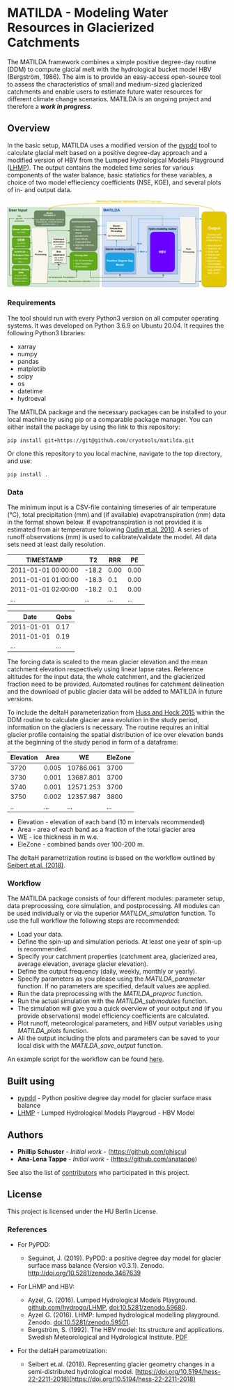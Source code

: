 # MATILDA - Modeling Water Resources in Glacierized Catchments

The MATILDA framework combines a simple positive degree-day routine (DDM) to compute glacial melt with the hydrological bucket model HBV (Bergström, 1986). The aim is to provide an easy-access open-source tool to assess the characteristics of small and medium-sized glacierized catchments and enable users to estimate future water resources for different climate change scenarios.
MATILDA is an ongoing project and therefore a ***work in progress***.

## Overview

In the basic setup, MATILDA uses a modified version of the [pypdd](https://github.com/juseg/pypdd.git) tool to calculate glacial melt based on a positive degree-day approach and a modified version of HBV from the Lumped Hydrological Models Playground ([LHMP](https://github.com/hydrogo/LHMP.git)). The output contains the modeled time series for various components of the water balance, basic statistics for these variables, a choice of two model effieciency coefficients (NSE, KGE), and several plots of in- and output data.

![](/MATILDA/MATILDA_slim/workflow_detailed-CORRECTED.png)

### Requirements

The tool should run with every Python3 version on all computer operating systems. It was developed on Python 3.6.9 on Ubuntu 20.04.
It requires the following Python3 libraries:
- xarray
- numpy
- pandas
- matplotlib
- scipy
- os
- datetime
- hydroeval

The MATILDA package and the necessary packages can be installed to your local machine by using pip or a comparable package manager. You can either install the package by using the link to this repository:
```
pip install git+https://git@github.com/cryotools/matilda.git

```
Or clone this repository to you local machine, navigate to the top directory, and use:
```
pip install .
```

### Data

The minimum input is a CSV-file containing timeseries of air temperature (°C), total precipitation (mm) and (if available) evapotranspiration (mm) data in the format shown below. If evapotranspiration is not provided it is estimated from air temperature following [Oudin et.al. 2010](https://doi.org/10.1080/02626660903546118). A series of runoff observations (mm) is used to calibrate/validate the model. All data sets need at least daily resolution.

| TIMESTAMP           | T2    | RRR  | PE   |
|---------------------|-------|------|------|
| 2011-01-01 00:00:00 | -18.2 | 0.00 | 0.00 |
| 2011-01-01 01:00:00 | -18.3 | 0.1  | 0.00 |
| 2011-01-01 02:00:00 | -18.2 | 0.1  | 0.00 |
| ...                 | ...   | ...  | ...  |

| Date       | Qobs |
|------------|------|
| 2011-01-01 | 0.17 |
| 2011-01-01 | 0.19 |
| ...        | ...  |


The forcing data is scaled to the mean glacier elevation and the mean catchment elevation respectively using linear lapse rates. Reference altitudes for the input data, the whole catchment, and the glacierized fraction need to be provided. Automated routines for catchment delineation and the download of public glacier data will be added to MATILDA in future versions.

To include the deltaH parameterization from [Huss and Hock 2015](https://doi.org/10.3389/feart.2015.00054) within the DDM routine to calculate glacier area evolution in the study period, information on the glaciers is necessary. The routine requires an initial glacier profile containing the spatial distribution of ice over elevation bands at the beginning of the study period in form of a dataframe:

| Elevation | Area  | WE        | EleZone |
|-----------|-------|-----------|---------|
| 3720 		   | 0.005 | 10786.061 | 3700	   |
| 3730  	   | 0.001 | 13687.801 | 3700 	  |
| 3740  	   | 0.001 | 12571.253 | 3700 	  |
| 3750  	   | 0.002 | 12357.987 | 3800 	  |
| ..  	     | ...   | ...       | ... 	   |

* Elevation - elevation of each band (10 m intervals recommended)
* Area - area of each band as a fraction of the total glacier area
* WE -  ice thickness in m w.e.
* EleZone - combined bands over 100-200 m.

The deltaH parametrization routine is based on the workflow outlined by [Seibert et.al. (2018)](https://doi.org/10.5194/hess-22-2211-2018).
### Workflow

The MATILDA package consists of four different modules: parameter setup, data preprocessing, core simulation, and postprocessing. All modules can be used individually or via the superior *MATILDA_simulation* function. 
To use the full workflow the following steps are recommended:
- Load your data.
- Define the spin-up and simulation periods. At least one year of spin-up is recommended.
- Specify your catchment properties (catchment area, glacierized area, average elevation, average glacier elevation).
- Define the output frequency (daily, weekly, monthly or yearly).
- Specify parameters as you please using the *MATILDA_parameter* function. If no parameters are specified, default values are applied.
- Run the data preprocessing with the *MATILDA_preproc* function.
- Run the actual simulation with the *MATILDA_submodules* function.
- The simulation will give you a quick overview of your output and (if you provide observations) model efficiency coefficients are calculated.
- Plot runoff, meteorological parameters, and HBV output variables using *MATILDA_plots* function. 
- All the output including the plots and parameters can be saved to your local disk with the *MATILDA_save_output* function.

An example script for the workflow can be found [here](MATILDA/example_workflow.py).

## Built using
* [pypdd](https://github.com/juseg/pypdd.git) - Python positive degree day model for glacier surface mass balance
* [LHMP](https://github.com/hydrogo/LHMP) - Lumped Hydrological Models Playgroud - HBV Model

## Authors

* **Phillip Schuster** - *Initial work* - (https://github.com/phiscu)
* **Ana-Lena Tappe** - *Initial work* - (https://github.com/anatappe)


See also the list of [contributors](https://www.geographie.hu-berlin.de/en/professorships/climate_geography/research-2/climate-change-and-cryosphere-research/ebaca) who participated in this project.

## License

This project is licensed under the HU Berlin License.

### References

* For PyPDD:
  * Seguinot, J. (2019). PyPDD: a positive degree day model for glacier surface mass balance (Version v0.3.1). Zenodo. http://doi.org/10.5281/zenodo.3467639

* For LHMP and HBV:
    * Ayzel, G. (2016). Lumped Hydrological Models Playground. [github.com/hydrogo/LHMP](https://github.com/hydrogo/LHMP.git), [doi:10.5281/zenodo.59680](https://doi.org/10.5281/zenodo.59680). 
    * Ayzel G. (2016). LHMP: lumped hydrological modelling playground. Zenodo. [doi:10.5281/zenodo.59501](https://doi.org/10.5281/zenodo.59501). 
    * Bergström, S. (1992). The HBV model: Its structure and applications. Swedish Meteorological and Hydrological Institute. [PDF](https://www.smhi.se/polopoly_fs/1.83592!/Menu/general/extGroup/attachmentColHold/mainCol1/file/RH_4.pdf)
* For the deltaH parametrization:
  * Seibert et.al. (2018). Representing glacier geometry changes in a semi-distributed hydrological model. [https://doi.org/10.5194/hess-22-2211-2018](https://doi.org/10.5194/hess-22-2211-2018)

